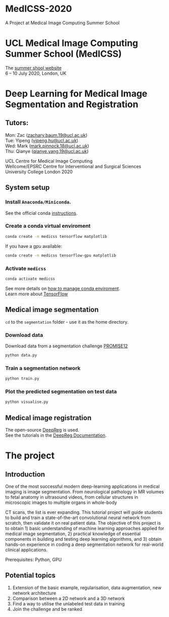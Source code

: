 # MedICSS-2020
A Project at Medical Image Computing Summer School 

# UCL Medical Image Computing Summer School (MedICSS)
The [summer shool website](https://medicss.cs.ucl.ac.uk/)  
6 – 10 July 2020, London, UK

# Deep Learning for Medical Image Segmentation and Registration
## Tutors:  
Mon: Zac (zachary.baum.19@ucl.ac.uk)  
Tue: Yipeng (yipeng.hu@ucl.ac.uk)  
Wed: Mark (mark.pinnock.18@ucl.ac.uk)  
Thu: Qianye (qianye.yang.19@ucl.ac.uk)  

UCL Centre for Medical Image Computing  
Wellcome/EPSRC Centre for Interventional and Surgical Sciences  
University College London 2020

## System setup
### Install `Anaconda/Miniconda`. 
  See the official conda [instructions](https://docs.anaconda.com/anaconda/install/).  

### Create a conda virtual enviroment
```bash
conda create -n medicss tensorflow matplotlib
```
  If you have a gpu available:
```bash
conda create -n medicss tensorflow-gpu matplotlib
```

### Activate `medicss`
```bash
conda activate medicss
```
  See more details on [how to manage conda enviroment](https://docs.conda.io/projects/conda/en/latest/user-guide/tasks/manage-environments.html).  
  Learn more about [TensorFlow](https://www.tensorflow.org/)

## Medical image segmentation
`cd` to the `segmentation` folder - use it as the home directory.
### Download data
  Download data from a segmentation challenge [PROMISE12](https://promise12.grand-challenge.org/)
```bash
python data.py
```

### Train a segmentation network 
```bash
python train.py
```

### Plot the predicted segmentation on test data
```bash
python visualise.py
```

## Medical image registration
The open-source [DeepReg](https://github.com/ucl-candi/DeepReg/) is used.  
See the tutorials in the [DeepReg Documentation](https://ucl-candi.github.io/DeepReg/#/).




# The project 
## Introduction 
One of the most successful modern deep-learning applications in medical imaging is image segmentation. From neurological pathology in MR volumes to fetal anatomy in ultrasound videos, from cellular structures in microscopic images to multiple organs in whole-body

 CT scans, the list is ever expanding. This tutorial project will guide students to build and train a state-of-the-art convolutional neural network from scratch, then validate it on real patient data. The objective of this project is to obtain 1) basic understanding of machine learning approaches applied for medical image segmentation, 2) practical knowledge of essential components in building and testing deep learning algorithms, and 3) obtain hands-on experience in coding a deep segmentation network for real-world clinical applications.

Prerequisites: Python, GPU

## Potential topics
 1. Extension of the basic example, regularisation, data augmentation, new network architecture
 2. Comparison between a 2D network and a 3D network
 3. Find a way to utilise the unlabeled test data in training
 4. Join the challenge and be ranked 